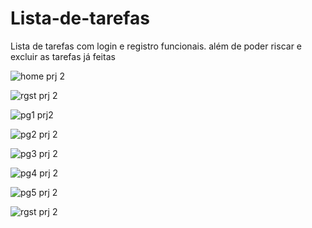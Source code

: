 # Lista-de-tarefas
Lista de tarefas com login e registro funcionais.
além de poder riscar e excluir as tarefas já feitas

![home prj 2](https://user-images.githubusercontent.com/131294494/233718743-b40ac1ca-98f5-43e3-8fd7-32837dc013cd.PNG)

![rgst prj 2](https://user-images.githubusercontent.com/131294494/233718817-d52a4079-39cf-4544-bbcd-1fafeb18e729.PNG)

![pg1 prj2](https://user-images.githubusercontent.com/131294494/233718869-c4448726-062c-4149-95fb-a1c26c8b6e5d.PNG)

![pg2 prj 2](https://user-images.githubusercontent.com/131294494/233718894-b6958390-6d37-4709-ad31-355bb89c0a61.PNG)

![pg3 prj 2](https://user-images.githubusercontent.com/131294494/233718919-84f2867d-f20e-411e-b3d9-e72a582eb323.PNG)

![pg4 prj 2](https://user-images.githubusercontent.com/131294494/233718942-d3e884bb-3135-40cf-afb4-adb2f7031e58.PNG)

![pg5 prj 2](https://user-images.githubusercontent.com/131294494/233718957-fb08ec8e-ce9d-453a-bb75-3014ec4ba9cb.PNG)

![rgst prj 2](https://user-images.githubusercontent.com/131294494/233718990-c3e5fd83-2ba3-4359-87f3-42be8df9b6b6.PNG)

